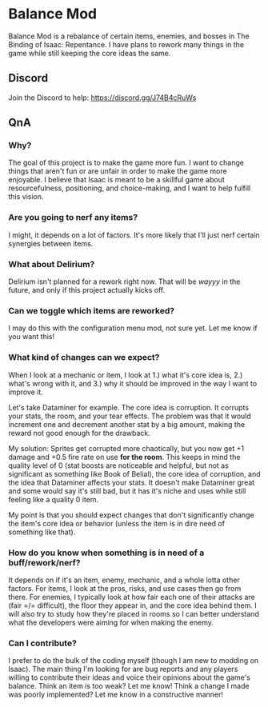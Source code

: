 # Balance Mod

Balance Mod is a rebalance of certain items, enemies, and bosses in The Binding of Isaac: Repentance. I have plans to rework many things in the game while still keeping the core ideas the same.

## Discord
Join the Discord to help: https://discord.gg/J74B4cRuWs

## QnA

### **Why?**
The goal of this project is to make the game more fun. I want to change things that aren't fun or are unfair in order to make the game more enjoyable. I believe that Isaac is meant to be a skillful game about resourcefulness, positioning, and choice-making, and I want to help fulfill this vision.

### **Are you going to nerf any items?**
I might, it depends on a lot of factors. It's more likely that I'll just nerf certain synergies between items.

### **What about Delirium?**
Delirium isn't planned for a rework right now. That will be *wayyy* in the future, and only if this project actually kicks off.

### **Can we toggle which items are reworked?**
I may do this with the configuration menu mod, not sure yet. Let me know if you want this!

### **What kind of changes can we expect?**
When I look at a mechanic or item, I look at 1.) what it's core idea is, 2.) what's wrong with it, and 3.) why it should be improved in the way I want to improve it. 

Let's take Dataminer for example. The core idea is corruption. It corrupts your stats, the room, and your tear effects. The problem was that it would increment one and decrement another stat by a big amount, making the reward not good enough for the drawback.

My solution: Sprites get corrupted more chaotically, but you now get +1 damage and +0.5 fire rate on use __for the room__. This keeps in mind the quality level of 0 (stat boosts are noticeable and helpful, but not as significant as something like Book of Belial), the core idea of corruption, and the idea that Dataminer affects your stats. It doesn't make Dataminer great and some would say it's still bad, but it has it's niche and uses while still feeling like a quality 0 item.

My point is that you should expect changes that don't significantly change the item's core idea or behavior (unless the item is in dire need of something like that).

### **How do you know when something is in need of a buff/rework/nerf?**
It depends on if it's an item, enemy, mechanic, and a whole lotta other factors. For items, I look at the pros, risks, and use cases then go from there. For enemies, I typically look at how fair each one of their attacks are (fair =/= difficult), the floor they appear in, and the core idea behind them. I will also try to study how they're placed in rooms so I can better understand what the developers were aiming for when making the enemy.

### **Can I contribute?**
I prefer to do the bulk of the coding myself (though I am new to modding on Isaac). The main thing I'm looking for are bug reports and any players willing to contribute their ideas and voice their opinions about the game's balance. Think an item is too weak? Let me know! Think a change I made was poorly implemented? Let me know in a constructive manner!

